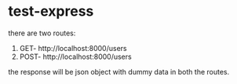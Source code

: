 # test-express
there are two routes:
1. GET-  http://localhost:8000/users
2. POST-  http://localhost:8000/users

the response will be json object with dummy data in both the routes.
